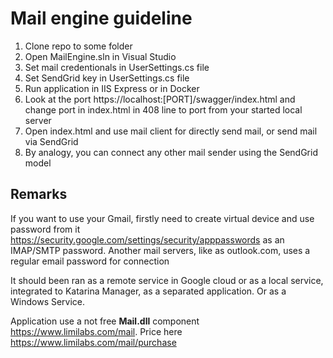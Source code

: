 # Mail engine guideline
1. Clone repo to some folder
2. Open MailEngine.sln in Visual Studio
3. Set mail credentionals in UserSettings.cs file
4. Set SendGrid key in UserSettings.cs file
5. Run application in IIS Express or in Docker
6. Look at the port https://localhost:[PORT]/swagger/index.html and change port in index.html in 408 line to port from your started local server
8. Open index.html and use mail client for directly send mail, or send mail via SendGrid
9. By analogy, you can connect any other mail sender using the SendGrid model

## Remarks
If you want to use your Gmail, firstly need to create virtual device and use password from it https://security.google.com/settings/security/apppasswords as an IMAP/SMTP password.
Another mail servers, like as outlook.com, uses a regular email password for connection

It should been ran as a remote service in Google cloud or as a local service, integrated to Katarina Manager, as a separated application. Or as a Windows Service.

Application use a not free **Mail.dll** component https://www.limilabs.com/mail. Price here https://www.limilabs.com/mail/purchase

